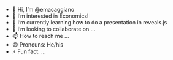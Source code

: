 - 👋 Hi, I’m @emacaggiano
- 👀 I’m interested in Economics! 
- 🌱 I’m currently learning how to do a presentation in reveals.js 
- 💞️ I’m looking to collaborate on ...
- 📫 How to reach me ...
- 😄 Pronouns: He/his
- ⚡ Fun fact: ...

<!---
emacaggiano/emacaggiano is a ✨ special ✨ repository because its `README.md` (this file) appears on your GitHub profile.
You can click the Preview link to take a look at your changes.
--->
